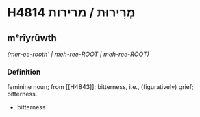 # H4814 מְרִירוּת / מרירות

## mᵉrîyrûwth

_(mer-ee-rooth' | meh-ree-ROOT | meh-ree-ROOT)_

### Definition

feminine noun; from [[H4843]]; bitterness, i.e., (figuratively) grief; bitterness.

- bitterness
